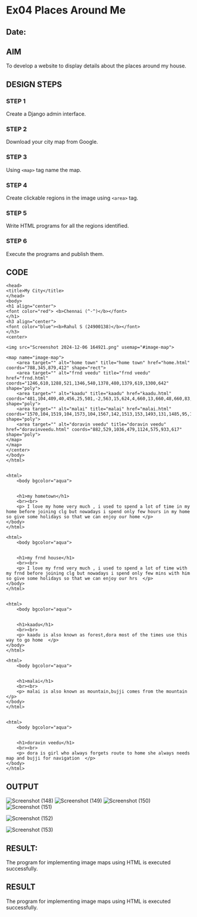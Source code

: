 # Ex04 Places Around Me
## Date: 

## AIM
To develop a website to display details about the places around my house.

## DESIGN STEPS

### STEP 1
Create a Django admin interface.

### STEP 2
Download your city map from Google.

### STEP 3
Using ```<map>``` tag name the map.

### STEP 4
Create clickable regions in the image using ```<area>``` tag.

### STEP 5
Write HTML programs for all the regions identified.

### STEP 6
Execute the programs and publish them.

## CODE
```
<head>
<title>My City</title>
</head>
<body>
<h1 align="center">
<font color="red"> <b>Chennai (^-^)</b></font>
</h1>
<h3 align="center">
<font color="blue"><b>Rahul S (24900138)</b></font>
</h3>
<center>

<img src="Screenshot 2024-12-06 164921.png" usemap="#image-map">

<map name="image-map">
    <area target="" alt="home town" title="home town" href="home.html" coords="788,345,879,412" shape="rect">
    <area target="" alt="frnd veedu" title="frnd veedu" href="frnd.html" coords="1246,610,1288,521,1346,540,1378,480,1379,619,1300,642" shape="poly">
    <area target="" alt="kaadu" title="kaadu" href="kaadu.html" coords="481,104,409,40,456,25,501,-2,563,15,624,4,660,13,660,48,660,83,481,104,639,116,651,86" shape="poly">
    <area target="" alt="malai" title="malai" href="malai.html" coords="1570,104,1519,104,1573,104,1567,142,1513,153,1493,131,1485,95,1488,63,1520,45,1570,104,1570,53,1522,45" shape="poly">
    <area target="" alt="doravin veedu" title="doravin veedu" href="doravinveedu.html" coords="882,529,1036,479,1124,575,933,617" shape="poly">
</map>
</map>
</center>
</body>
</html>


<html>
    <body bgcolor="aqua">

   
    <h1>my hometown</h1>
    <br><br>
    <p> I love my home very much , i used to spend a lot of time in my home before joining clg but nowadays i spend only few hours in my home so give some holidays so that we can enjoy our home </p>
</body>
</html>

<html>
    <body bgcolor="aqua">

   
    <h1>my frnd house</h1>
    <br><br>
    <p> I love my frnd very much , i used to spend a lot of time with my frnd before joining clg but nowadays i spend only few mins with him so give some holidays so that we can enjoy our hrs  </p>
</body>
</html>


<html>
    <body bgcolor="aqua">

   
    <h1>kaadu</h1>
    <br><br>
    <p> kaadu is also known as forest,dora most of the times use this way to go home  </p>
</body>
</html>

<html>
    <body bgcolor="aqua">

   
    <h1>malai</h1>
    <br><br>
    <p> malai is also known as mountain,bujji comes from the mountain  </p>
</body>
</html>


<html>
    <body bgcolor="aqua">

   
    <h1>doravin veedu</h1>
    <br><br>
    <p> dora is girl who always forgets route to home she always needs map and bujji for navigation  </p>
</body>
</html>
```

## OUTPUT
![Screenshot (148)](https://github.com/user-attachments/assets/3cd991dc-6b47-4d85-860a-dbc6897b1c79)
![Screenshot (149)](https://github.com/user-attachments/assets/45d22037-76da-47ce-a220-200f7374b370)
![Screenshot (150)](https://github.com/user-attachments/assets/5ce5b0e6-be2d-48b3-b54d-e17c87f61d86)
![Screenshot (151)](https://github.com/user-attachments/assets/d06742cd-696f-407e-9784-d43ef4a7db79)

![Screenshot (152)](https://github.com/user-attachments/assets/c927ac1a-12f4-4b37-8502-754a9d718c1b)

![Screenshot (153)](https://github.com/user-attachments/assets/90ab7969-d78a-4870-8d35-4d6ca7d2365f)

## RESULT:
The program for implementing image maps using HTML is executed successfully.


## RESULT
The program for implementing image maps using HTML is executed successfully.
